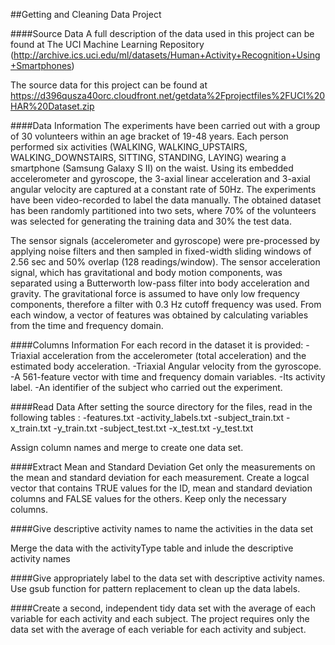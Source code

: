 ##Getting and Cleaning Data Project

####Source Data
A full description of the data used in this project can be found at The UCI Machine Learning Repository 
(http://archive.ics.uci.edu/ml/datasets/Human+Activity+Recognition+Using+Smartphones)

The source data for this project can be found at https://d396qusza40orc.cloudfront.net/getdata%2Fprojectfiles%2FUCI%20HAR%20Dataset.zip

####Data Information
The experiments have been carried out with a group of 30 volunteers within an age bracket of 19-48 years. 
Each person performed six activities (WALKING, WALKING_UPSTAIRS, WALKING_DOWNSTAIRS, SITTING, STANDING, LAYING) wearing a smartphone (Samsung Galaxy S II) on the waist.
Using its embedded accelerometer and gyroscope, the 3-axial linear acceleration and 3-axial angular velocity are captured at a constant rate of 50Hz. 
The experiments have been video-recorded to label the data manually. 
The obtained dataset has been randomly partitioned into two sets, where 
70% of the volunteers was selected for generating the training data and 30% the test data.

The sensor signals (accelerometer and gyroscope) were pre-processed by applying noise filters and 
then sampled in fixed-width sliding windows of 2.56 sec and 50% overlap (128 readings/window). 
The sensor acceleration signal, which has gravitational and body motion components, 
was separated using a Butterworth low-pass filter into body acceleration and gravity. 
The gravitational force is assumed to have only low frequency components, therefore a filter with 0.3 Hz cutoff frequency was used.
From each window, a vector of features was obtained by calculating variables from the time and frequency domain.

####Columns Information
For each record in the dataset it is provided:
-Triaxial acceleration from the accelerometer (total acceleration) and the estimated body acceleration.
-Triaxial Angular velocity from the gyroscope.
-A 561-feature vector with time and frequency domain variables.
-Its activity label.
-An identifier of the subject who carried out the experiment.

####Read Data
After setting the source directory for the files, read in the following tables :
-features.txt
-activity_labels.txt
-subject_train.txt
-x_train.txt
-y_train.txt
-subject_test.txt
-x_test.txt
-y_test.txt

Assign column names and merge to create one data set.

####Extract Mean and Standard Deviation
Get only the measurements on the mean and standard deviation for each measurement.
Create a logcal vector that contains TRUE values for the ID, mean and standard deviation columns and FALSE values
for the others. Keep only the necessary columns.


####Give descriptive activity names to name the activities in the data set

Merge the data with the activityType table and inlude the descriptive activity names

####Give appropriately label to the data set with descriptive activity names.
Use gsub function for pattern replacement to clean up the data labels.


####Create a second, independent tidy data set with the average of each variable for each activity and each subject.
The project requires only the data set with the average of each veriable for each activity and subject.

